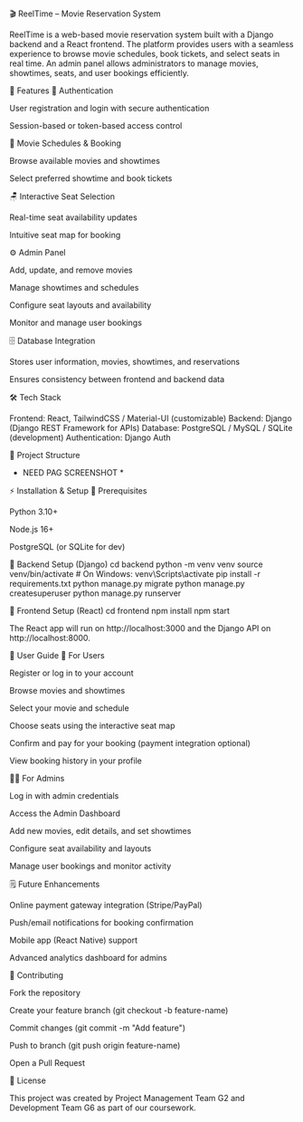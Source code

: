 🎬 ReelTime – Movie Reservation System

ReelTime is a web-based movie reservation system built with a Django backend and a React frontend. The platform provides users with a seamless experience to browse movie schedules, book tickets, and select seats in real time. An admin panel allows administrators to manage movies, showtimes, seats, and user bookings efficiently.

🚀 Features
🔑 Authentication

User registration and login with secure authentication

Session-based or token-based access control

🎥 Movie Schedules & Booking

Browse available movies and showtimes

Select preferred showtime and book tickets

🪑 Interactive Seat Selection

Real-time seat availability updates

Intuitive seat map for booking

⚙️ Admin Panel

Add, update, and remove movies

Manage showtimes and schedules

Configure seat layouts and availability

Monitor and manage user bookings

🗄️ Database Integration

Stores user information, movies, showtimes, and reservations

Ensures consistency between frontend and backend data

🛠️ Tech Stack

Frontend: React, TailwindCSS / Material-UI (customizable)
Backend: Django (Django REST Framework for APIs)
Database: PostgreSQL / MySQL / SQLite (development)
Authentication: Django Auth


📂 Project Structure
  * NEED PAG SCREENSHOT *


⚡ Installation & Setup
🔹 Prerequisites

Python 3.10+

Node.js 16+

PostgreSQL (or SQLite for dev)

🔹 Backend Setup (Django)
cd backend
python -m venv venv
source venv/bin/activate   # On Windows: venv\Scripts\activate
pip install -r requirements.txt
python manage.py migrate
python manage.py createsuperuser
python manage.py runserver

🔹 Frontend Setup (React)
cd frontend
npm install
npm start


The React app will run on http://localhost:3000 and the Django API on http://localhost:8000.

📖 User Guide
👤 For Users

Register or log in to your account

Browse movies and showtimes

Select your movie and schedule

Choose seats using the interactive seat map

Confirm and pay for your booking (payment integration optional)

View booking history in your profile

👨‍💼 For Admins

Log in with admin credentials

Access the Admin Dashboard

Add new movies, edit details, and set showtimes

Configure seat availability and layouts

Manage user bookings and monitor activity

🗒️ Future Enhancements

Online payment gateway integration (Stripe/PayPal)

Push/email notifications for booking confirmation

Mobile app (React Native) support

Advanced analytics dashboard for admins

🤝 Contributing

Fork the repository

Create your feature branch (git checkout -b feature-name)

Commit changes (git commit -m "Add feature")

Push to branch (git push origin feature-name)

Open a Pull Request

📜 License

This project was created by Project Management Team G2 and Development Team G6 as part of our coursework.
